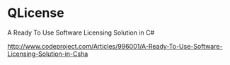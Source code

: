 # QLicense
A Ready To Use Software Licensing Solution in C#

http://www.codeproject.com/Articles/996001/A-Ready-To-Use-Software-Licensing-Solution-in-Csha
